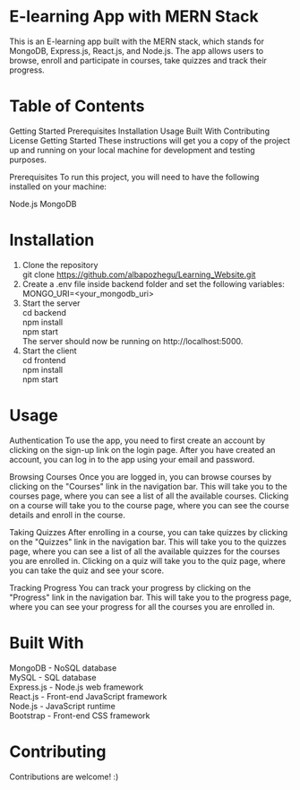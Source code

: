 # E-learning App with MERN Stack
This is an E-learning app built with the MERN stack, which stands for MongoDB, Express.js, React.js, and Node.js. The app allows users to browse, enroll and participate in courses, take quizzes and track their progress.

# Table of Contents
Getting Started
Prerequisites
Installation
Usage
Built With
Contributing
License
Getting Started
These instructions will get you a copy of the project up and running on your local machine for development and testing purposes.

Prerequisites
To run this project, you will need to have the following installed on your machine:

Node.js
MongoDB
# Installation
1. Clone the repository  
git clone https://github.com/albapozhegu/Learning_Website.git
2. Create a .env file inside backend folder and set the following variables:  
MONGO_URI=<your_mongodb_uri>
2. Start the server  
cd backend  
npm install  
npm start  
The server should now be running on http://localhost:5000.
4. Start the client  
cd frontend  
npm install  
npm start

# Usage
Authentication
To use the app, you need to first create an account by clicking on the sign-up link on the login page. After you have created an account, you can log in to the app using your email and password.

Browsing Courses
Once you are logged in, you can browse courses by clicking on the "Courses" link in the navigation bar. This will take you to the courses page, where you can see a list of all the available courses. Clicking on a course will take you to the course page, where you can see the course details and enroll in the course.

Taking Quizzes
After enrolling in a course, you can take quizzes by clicking on the "Quizzes" link in the navigation bar. This will take you to the quizzes page, where you can see a list of all the available quizzes for the courses you are enrolled in. Clicking on a quiz will take you to the quiz page, where you can take the quiz and see your score.

Tracking Progress
You can track your progress by clicking on the "Progress" link in the navigation bar. This will take you to the progress page, where you can see your progress for all the courses you are enrolled in.

# Built With
MongoDB - NoSQL database  
MySQL - SQL database  
Express.js - Node.js web framework  
React.js - Front-end JavaScript framework  
Node.js - JavaScript runtime  
Bootstrap - Front-end CSS framework

# Contributing
Contributions are welcome! :)
